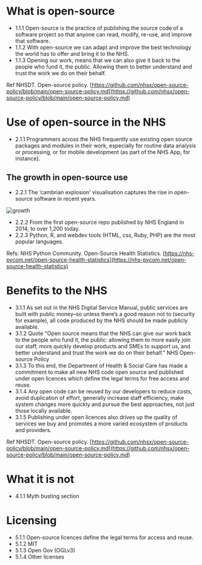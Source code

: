 # What is open-source

- 1.1.1 Open-source is the practice of publishing the source code of a software project so that anyone can read, modify, re-use, and improve that software.
- 1.1.2 With open-source we can adapt and improve the best technology the world has to offer and bring it to the NHS.
- 1.1.3 Opening our work, means that we can also give it back to the people who fund it, the public. Allowing them to better understand and trust the work we do on their behalf.

Ref NHSDT. Open-source policy. [https://github.com/nhsx/open-source-policy/blob/main/open-source-policy.md](https://github.com/nhsx/open-source-policy/blob/main/open-source-policy.md)

# Use of open-source in the NHS

- 2.1.1 Programmers across the NHS frequently use existing open source packages and modules in their work, especially for routine data analysis or processing, or for mobile development (as part of the NHS App, for instance).

## The growth in open-source use

- 2.2.1 The ‘cambrian explosion’ visualisation captures the rise in open-source software in recent years.

![growth](../main/assets/img/open-source-growth.png?raw=true)

- 2.2.2 From the first open-source repo published by NHS England in 2014, to over 1,200 today.
- 2.2.3 Python, R, and webdev tools (HTML, css, Ruby, PHP) are the most popular languages.

Refs: NHS Python Community. Open-Source Health Statistics. [https://nhs-pycom.net/open-source-health-statistics](https://nhs-pycom.net/open-source-health-statistics)

# Benefits to the NHS

- 3.1.1 As set out in the NHS Digital Service Manual, public services are built with public money–so unless there’s a good reason not to (security for example), all code produced by the NHS should be made publicly available.
- 3.1.2 Quote "Open source means that the NHS can give our work back to the people who fund it, the public: allowing them to more easily join our staff, more quickly develop products and SMEs to support us, and better understand and trust the work we do on their behalf." NHS Open-source Policy
- 3.1.3 To this end, the Department of Health & Social Care has made a commitment to make all new NHS code open source and published under open licences which define the legal terms for free access and reuse.
- 3.1.4 Any open code can be reused by our developers to reduce costs, avoid duplication of effort, generally increase staff efficiency, make system changes more quickly and pursue the best approaches, not just those locally available. 
- 3.1.5 Publishing under open licences also drives up the quality of services we buy and promotes a more varied ecosystem of products and providers.

Ref NHSDT. Open-source policy. [https://github.com/nhsx/open-source-policy/blob/main/open-source-policy.md](https://github.com/nhsx/open-source-policy/blob/main/open-source-policy.md)

# What it is not

- 4.1.1 Myth busting section

# Licensing

- 5.1.1 Open-source licences define the legal terms for access and reuse.
- 5.1.2 MIT
- 5.1.3 Open Gov (OGLv3)
- 5.1.4 Other licenses
